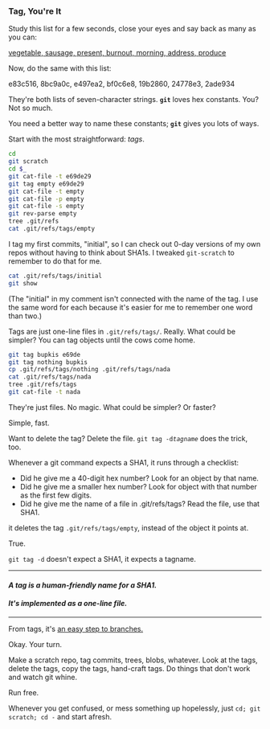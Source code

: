 ### Tag, You're It

Study this list for a few seconds, close your eyes and say back as many as you can:

[vegetable, sausage, present, burnout, morning, address, produce](http://4pics1word.ws/7-letter-words/)

Now, do the same with this list:

e83c516, 8bc9a0c, e497ea2, bf0c6e8, 19b2860, 24778e3, 2ade934

They're both lists of seven-character strings.
**`git`** loves hex constants. You? Not so much.

You need a better way to name these constants; **`git`** gives you lots of ways.

Start with the most straightforward: *tags*.

```bash
cd
git scratch
cd $_
git cat-file -t e69de29
git tag empty e69de29
git cat-file -t empty
git cat-file -p empty
git cat-file -s empty
git rev-parse empty
tree .git/refs
cat .git/refs/tags/empty
```

  I tag my first commits, "initial",
  so I can check out 0-day versions of my own repos
  without having to think about SHA1s.
  I tweaked `git-scratch` to remember to do that for me.

```bash
cat .git/refs/tags/initial
git show
```

(The "initial" in my comment isn't connected with the name of the tag.
I use the same word for each
because it's easier for me to remember one word than two.)

Tags are just one-line files in `.git/refs/tags/`.
Really. What could be simpler?
You can tag objects until the cows come home.

```bash
git tag bupkis e69de
git tag nothing bupkis
cp .git/refs/tags/nothing .git/refs/tags/nada
cat .git/refs/tags/nada
tree .git/refs/tags
git cat-file -t nada
```

They're just files. No magic. What could be simpler? Or faster?

Simple, fast.

Want to delete the tag? Delete the file.
`git tag -d`*`tagname`* does the trick, too.

Whenever a git command expects a SHA1,
it runs through a checklist:

- Did he give me a 40-digit hex number?
Look for an object by that name.
- Did he give me a smaller hex number?
Look for object with that number as the first few digits.
- Did he give me the name of a file in .git/refs/tags?
Read the file, use that SHA1.

it deletes the tag `.git/refs/tags/empty`,
instead of the object it points at.

True.

`git tag -d` doesn't expect a SHA1, it expects a tagname.

----
#### *A tag is a human-friendly name for a SHA1.*
#### *It's implemented as a one-line file.*
----

From tags, it's [an easy step to branches.](https://github.com/jsh/git-internals/blob/new-course/commitishes/on-to-branches.md)

Okay. Your turn.

Make a scratch repo, tag commits, trees, blobs, whatever.
Look at the tags, delete the tags, copy the tags, hand-craft tags. Do things that don't work and watch git whine.

Run free.

Whenever you get confused, or mess something up hopelessly,
just `cd; git scratch; cd -` and start afresh.
